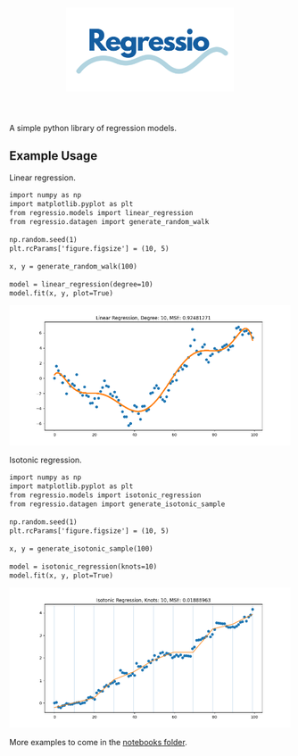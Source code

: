 <h1 align="center">
<img src="./imgs/logo.svg" width="300">
</h1><br>

A simple python library of regression models.

## Example Usage

Linear regression.

```
import numpy as np
import matplotlib.pyplot as plt
from regressio.models import linear_regression
from regressio.datagen import generate_random_walk

np.random.seed(1)
plt.rcParams['figure.figsize'] = (10, 5)

x, y = generate_random_walk(100)

model = linear_regression(degree=10)
model.fit(x, y, plot=True)
```
<img alt="Linear Regression" src="imgs/linreg.png" width="550">

Isotonic regression.

```
import numpy as np
import matplotlib.pyplot as plt
from regressio.models import isotonic_regression
from regressio.datagen import generate_isotonic_sample

np.random.seed(1)
plt.rcParams['figure.figsize'] = (10, 5)

x, y = generate_isotonic_sample(100)

model = isotonic_regression(knots=10)
model.fit(x, y, plot=True)
```
<img alt="Isotonic Regression" src="imgs/isoreg.png" width="550">

More examples to come in the [notebooks folder](notebooks/).
